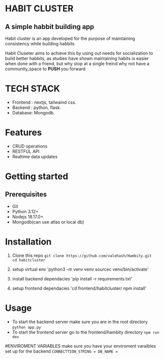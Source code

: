 # HABIT CLUSTER
## A simple habbit building app
Habit cluster is an app developed for the purpose of maintaining consistency while building habbits

Habit Cluseter aims to achieve this by using out needs for socialization to build better habbits,
as studies have shown maintaining habits is easier when done with a friend, but why stop at a single freind why not have a community_space to **PUSH** you forward

# TECH STACK

- Frontend : nextjs, tailwaind css.
- Backend : python, flask.
- Database: Mongodb.


# Features 
 - CRUD operations
 - RESTFUL API
 - Realtime data updates

# Getting started
 ## Prerequisites
   - Git
   - Python 3.12+
   - Nodejs 18.17.0+ 
   - Mongodb(can use atlas or local db)

# Installation
1. Clone this repo 
   `git clone https://github.com/valehash/Hambity.git 
    cd habitcluster`

2. setup virtual env
   'python3 -m venv venv
    sourcec venv/bin/activate'

3. install backend dependacies
   'pip install -r requirements.txt'

4. setup frontend dependacies
   'cd frontend/habitcluster/
    npm install'
# Usage
 - To start the backend server make sure you are in the root directory
   `python app.py`
 - To start the frontend server go to the frontend/hambity directory
   `npm run dev`


#ENVIROMENT VARIABLES
make sure you have your enviroment varaibles set up for the backend
 `CONNECTTION_STRING =
  DB_NAME = 
`
